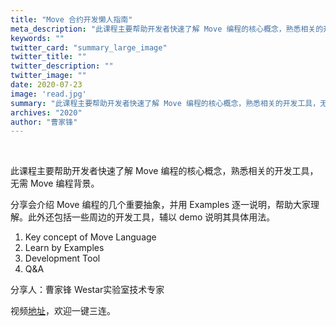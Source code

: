 ```yaml
---
title: "Move 合约开发懒人指南"
meta_description: "此课程主要帮助开发者快速了解 Move 编程的核心概念，熟悉相关的开发工具，无需 Move 编程背景。"
keywords: ""
twitter_card: "summary_large_image"
twitter_title: ""
twitter_description: ""
twitter_image: ""
date: 2020-07-23
image: 'read.jpg'
summary: "此课程主要帮助开发者快速了解 Move 编程的核心概念，熟悉相关的开发工具，无需 Move 编程背景。"
archives: "2020"
author: "曹家锋"
---
```



<br/>

此课程主要帮助开发者快速了解 Move 编程的核心概念，熟悉相关的开发工具，无需 Move 编程背景。

分享会介绍 Move 编程的几个重要抽象，并用 Examples 逐一说明，帮助大家理解。此外还包括一些周边的开发工具，辅以 demo 说明其具体用法。

1. Key concept of Move Language
2. Learn by Examples
3. Development Tool
4. Q&A

分享人：曹家锋 Westar实验室技术专家

视频[地址](https://www.bilibili.com/video/BV18T4y1E7Cj/)，欢迎一键三连。
